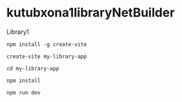 # kutubxona1libraryNetBuilder
Library1

```
npm install -g create-vite

create-vite my-library-app

cd my-library-app

npm install

npm run dev
```
